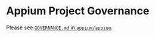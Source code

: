 # Appium Project Governance

Please see [`GOVERNANCE.md` in `appium/appium`](https://github.com/appium/appium/tree/master/GOVERNANCE.md).
